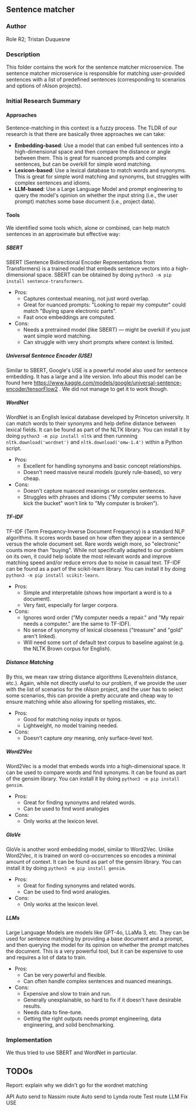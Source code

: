 ## Sentence matcher

### Author

Role R2; Tristan Duquesne

### Description

This folder contains the work for the sentence matcher microservice. The sentence matcher microservice is responsible for matching user-provided sentences with a list of predefined sentences (corresponding to scenarios and options of rAIson projects).

### Initial Research Summary

#### Approaches

Sentence-matching in this context is a fuzzy process. The TLDR of our research is that there are basically three approaches we can take:
- **Embedding-based**: Use a model that can embed full sentences into a high-dimensional space and then compare the distance or angle between them. This is great for nuanced prompts and complex sentences, but can be overkill for simple word matching.  
- **Lexicon-based**: Use a lexical database to match words and synonyms. This is great for simple word matching and synonyms, but struggles with complex sentences and idioms.  
- **LLM-based**: Use a Large Language Model and prompt engineering to query the model's opinion on whether the input string (i.e., the user prompt) matches some base document (i.e., project data).  


#### Tools

We identified some tools which, alone or combined, can help match sentences in an approximate but effective way:

##### SBERT

SBERT (Sentence Bidirectional Encoder Representations from Transformers) is a trained model that embeds sentence vectors into a high-dimensional space. SBERT can be obtained by doing `python3 -m pip install sentence-transformers`.
- Pros:  
  - Captures contextual meaning, not just word overlap.  
  - Great for nuanced prompts: "Looking to repair my computer" could match "Buying spare electronic parts".  
  - Fast once embeddings are computed.  
- Cons:  
  - Needs a pretrained model (like SBERT) — might be overkill if you just want simple word matching.  
  - Can struggle with very short prompts where context is limited.  

##### Universal Sentence Encoder (USE)

Similar to SBERT, Google's USE is a powerful model also used for sentence embedding. It has a large and a lite version. Info about this model can be found here https://www.kaggle.com/models/google/universal-sentence-encoder/tensorFlow2 . We did not manage to get it to work though.

##### WordNet

WordNet is an English lexical database developed by Princeton university. It can match words to their synonyms and help define distance between lexical fields. It can be found as part of the NLTK library. You can install it by doing `python3 -m pip install nltk` and then runnning `nltk.download('wordnet')` and `nltk.download('omw-1.4')` within a Python script.
- Pros:  
  - Excellent for handling synonyms and basic concept relationships.  
  - Doesn't need massive neural models (purely rule-based), so very cheap.  
- Cons:  
  - Doesn't capture nuanced meanings or complex sentences.  
  - Struggles with phrases and idioms ("My computer seems to have kick the bucket" won't link to "My computer is broken").  

##### TF-IDF

TF-IDF (Term Frequency-Inverse Document Frequency) is a standard NLP algorithms. It scores words based on how often they appear in a sentence versus the whole document set. Rare words weigh more, so "electronic" counts more than "buying". While not specifically adapted to our problem on its own, it could help isolate the most relevant words and improve matching speed and/or reduce errors due to noise in casual text. TF-IDF can be found as a part of the scikit-learn library. You can install it by doing `python3 -m pip install scikit-learn`.

- Pros:  
  - Simple and interpretable (shows how important a word is to a document).  
  - Very fast, especially for larger corpora.  
- Cons:  
  - Ignores word order ("My computer needs a repair." and "My repair needs a computer." are the same to TF-IDF).  
  - No sense of synonymy of lexical closeness ("treasure" and "gold" aren't linked).  
  - Will need some sort of default text corpus to baseline against (e.g. the NLTK Brown corpus for English).  

##### Distance Matching

By this, we mean raw string distance algorithms (Levenshtein distance, etc.). Again, while not directly useful to our problem, if we provide the user with the list of scenarios for the rAIson project, and the user has to select some scenarios, this can provide a pretty accurate and cheap way to ensure matching while also allowing for spelling mistakes, etc.
- Pros:  
  - Good for matching noisy inputs or typos.  
  - Lightweight, no model training needed.  
- Cons:  
  - Doesn't capture *any* meaning, only surface-level text.  

##### Word2Vec

Word2Vec is a model that embeds words into a high-dimensional space. It can be used to compare words and find synonyms. It can be found as part of the gensim library. You can install it by doing `python3 -m pip install gensim`.
- Pros:  
  - Great for finding synonyms and related words.  
  - Can be used to find word analogies  
- Cons:  
  - Only works at the lexicon level.  

##### GloVe

GloVe is another word embedding model, similar to Word2Vec. Unlike Word2Vec, it is trained on word co-occurrences so encodes a minimal amount of context. It can be found as part of the gensim library. You can install it by doing `python3 -m pip install gensim`.
- Pros:  
  - Great for finding synonyms and related words.  
  - Can be used to find word analogies.  
- Cons:  
  - Only works at the lexicon level.  

##### LLMs

Large Language Models are models like GPT-4o, LLaMa 3, etc. They can be used for sentence matching by providing a base document and a prompt, and then querying the model for its opinion on whether the prompt matches the document. This is a very powerful tool, but it can be expensive to use and requires a lot of data to train.
- Pros:  
  - Can be very powerful and flexible.  
  - Can often handle complex sentences and nuanced meanings.  
- Cons:  
  - Expensive and slow to train and run.  
  - Generally unexplainable, so hard to fix if it doesn't have desirable results.  
  - Needs data to fine-tune.  
  - Getting the right outputs needs prompt engineering, data engineering, and solid benchmarking.  

<!--
Dov2Vec
InferSent
-->

### Implementation

We thus tried to use SBERT and WordNet in particular.



## TODOs


Report: explain why we didn't go for the wordnet matching

API
Auto send to Nassim route
Auto send to Lynda route
Test route
LLM
Fix USE

